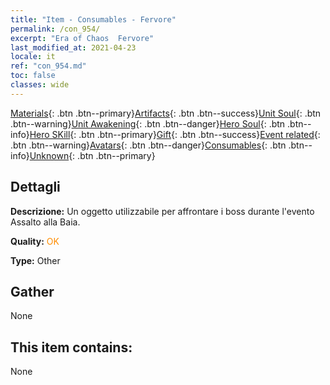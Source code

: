 ```yaml
---
title: "Item - Consumables - Fervore"
permalink: /con_954/
excerpt: "Era of Chaos  Fervore"
last_modified_at: 2021-04-23
locale: it
ref: "con_954.md"
toc: false
classes: wide
---
```

 [Materials](/ItemsIT/){: .btn .btn--primary}[Artifacts](/ItemsIT/Artifacts/){: .btn .btn--success}[Unit Soul](/ItemsIT/UnitSoul/){: .btn .btn--warning}[Unit Awakening](/ItemsIT/UnitAwakening/){: .btn .btn--danger}[Hero Soul](/ItemsIT/HeroSoul/){: .btn .btn--info}[Hero SKill](/ItemsIT/HeroSkill/){: .btn .btn--primary}[Gift](/ItemsIT/Gift/){: .btn .btn--success}[Event related](/ItemsIT/Events/){: .btn .btn--warning}[Avatars](/ItemsIT/Avatars/){: .btn .btn--danger}[Consumables](/ItemsIT/Consumables/){: .btn .btn--info}[Unknown](/ItemsIT/Unknown/){: .btn .btn--primary}

## Dettagli
 **Descrizione:** Un oggetto utilizzabile per affrontare i boss durante l'evento Assalto alla Baia.

 **Quality:** <span style="color: #FF8C00">OK</span>

 **Type:** Other

## Gather

  None

## This item contains:

  None

